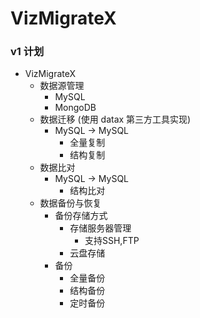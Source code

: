 # VizMigrateX

### v1 计划

<!-- TOC -->

* VizMigrateX
    * 数据源管理
        * MySQL
        * MongoDB
    * 数据迁移 (使用 datax 第三方工具实现)
        * MySQL -> MySQL
            * 全量复制
            * 结构复制
    * 数据比对
        * MySQL -> MySQL
            * 结构比对
    * 数据备份与恢复
        * 备份存储方式
            * 存储服务器管理
                * 支持SSH,FTP
            * 云盘存储
        * 备份
            * 全量备份
            * 结构备份
            * 定时备份

<!-- TOC -->

